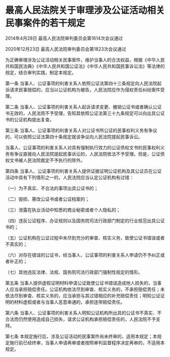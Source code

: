# 最高人民法院关于审理涉及公证活动相关民事案件的若干规定

2014年4月28日 最高人民法院审判委员会第1614次会议通过

2020年12月23日 最高人民法院审判委员会第1823次会议通过

为正确审理涉及公证活动相关民事案件，维护当事人的合法权益，根据《中华人民共和国民法典》《中华人民共和国公证法》《中华人民共和国民事诉讼法》等法律的规定，结合审判实践，制定本规定。

第一条 当事人、公证事项的利害关系人依照公证法第四十三条规定向人民法院起诉请求民事赔偿的，应当以公证机构为被告，人民法院应作为侵权责任纠纷案件受理。

第二条 当事人、公证事项的利害关系人起诉请求变更、撤销公证书或者确认公证书无效的，人民法院不予受理，告知其依照公证法第三十九条规定可以向出具公证书的公证机构提出复查。

第三条 当事人、公证事项的利害关系人对公证书所公证的民事权利义务有争议的，可以依照公证法第四十条规定就该争议向人民法院提起民事诉讼。

当事人、公证事项的利害关系人对具有强制执行效力的公证债权文书的民事权利义务有争议直接向人民法院提起民事诉讼的，人民法院依法不予受理。但是，公证债权文书被人民法院裁定不予执行的除外。

第四条 当事人、公证事项的利害关系人提供证据证明公证机构及其公证员在公证活动中具有下列情形之一的，人民法院应当认定公证机构有过错：

（一）为不真实、不合法的事项出具公证书的；

（二）毁损、篡改公证书或者公证档案的；

（三）泄露在执业活动中知悉的商业秘密或者个人隐私的；

（四）违反公证程序、办证规则以及国务院司法行政部门制定的行业规范出具公证书的；

（五）公证机构在公证过程中未尽到充分的审查、核实义务，致使公证书错误或者不真实的；

（六）对存在错误的公证书，经当事人、公证事项的利害关系人申请仍不予纠正或者补正的；

（七）其他违反法律、法规、国务院司法行政部门强制性规定的情形。

第五条 当事人提供虚假证明材料申请公证致使公证书错误造成他人损失的，当事人应当承担赔偿责任。公证机构依法尽到审查、核实义务的，不承担赔偿责任；未依法尽到审查、核实义务的，应当承担与其过错相应的补充赔偿责任；明知公证证明的材料虚假或者与当事人恶意串通的，承担连带赔偿责任。

第六条 当事人、公证事项的利害关系人明知公证机构所出具的公证书不真实、不合法而仍然使用造成自己损失，请求公证机构承担赔偿责任的，人民法院不予支持。

第七条 本规定施行后，涉及公证活动的民事案件尚未终审的，适用本规定；本规定施行前已经终审，当事人申请再审或者按照审判监督程序决定再审的，不适用本规定。
